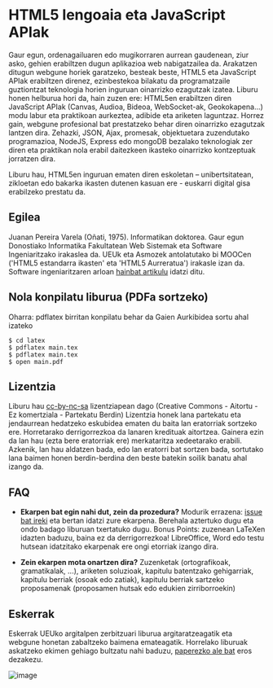 # HTML5 lengoaia eta JavaScript APIak

Gaur egun, ordenagailuaren edo mugikorraren aurrean gaudenean, ziur asko, gehien erabiltzen dugun aplikazioa web nabigatzailea da. 
Arakatzen ditugun webgune horiek garatzeko, besteak beste, HTML5 eta JavaScript APIak erabiltzen direnez, ezinbestekoa bilakatu da 
programatzaile guztiontzat teknologia horien inguruan oinarrizko ezagutzak izatea. Liburu honen helburua hori da, hain zuzen ere: 
HTML5en erabiltzen diren JavaScript APIak (Canvas, Audioa, Bideoa, WebSocket-ak, Geokokapena...) modu labur eta praktikoan aurkeztea,
adibide eta ariketen laguntzaz. Horrez gain, webgune profesional bat prestatzeko behar diren oinarrizko ezagutzak lantzen dira. 
Zehazki, JSON, Ajax, promesak, objektuetara zuzendutako programazioa, NodeJS, Express edo mongoDB bezalako teknologiak  zer diren eta 
praktikan nola erabil daitezkeen ikasteko oinarrizko kontzeptuak jorratzen dira.

Liburu hau, HTML5en inguruan ematen diren eskoletan – unibertsitatean, zikloetan edo bakarka ikasten dutenen kasuan ere - euskarri 
digital gisa erabilzeko prestatu da.

## Egilea

Juanan Pereira Varela (Oñati, 1975). Informatikan doktorea. Gaur egun Donostiako Informatika Fakultatean Web Sistemak eta Software Ingeniaritzako irakaslea da. UEUk eta Asmozek antolatutako bi MOOCen ('HTML5 estandarra ikasten' eta 'HTML5 Aurreratua') irakasle izan da. Software ingeniaritzaren arloan [hainbat artikulu](https://scholar.google.com/citations?user=2dBvuskAAAAJ&hl=en) idatzi ditu.

## Nola konpilatu liburua (PDFa sortzeko)

Oharra: pdflatex birritan konpilatu behar da Gaien Aurkibidea sortu ahal izateko

```
$ cd latex
$ pdflatex main.tex
$ pdflatex main.tex 
$ open main.pdf
```

## Lizentzia

Liburu hau [cc-by-nc-sa](https://creativecommons.org/licenses/by-nc-sa/4.0/deed.eu)  lizentziapean dago (Creative Commons - Aitortu - Ez komertziala - Partekatu Berdin)
Lizentzia honek lana partekatu eta jendaurrean hedatzeko eskubidea ematen du baita lan eratorriak sortzeko ere. Horretarako derrigorrezkoa da lanaren kredituak aitortzea. Gainera ezin da lan hau (ezta bere eratorriak ere) merkataritza xedeetarako erabili. Azkenik, lan hau aldatzen bada, edo lan eratorri bat sortzen bada, sortutako lana baimen honen berdin-berdina den beste batekin soilik banatu ahal izango da.

## FAQ

-   **Ekarpen bat egin nahi dut, zein da prozedura?**
    Modurik errazena: [issue bat ireki](https://github.com/juananpe/html5liburua/issues) eta bertan idatzi zure ekarpena. Berehala aztertuko dugu eta ondo badago liburuan txertatuko dugu. Bonus Points: zuzenean LaTeXen idazten baduzu, baina ez da derrigorrezkoa! LibreOffice, Word edo testu hutsean idatzitako ekarpenak ere ongi etorriak izango dira.
   
-   **Zein ekarpen mota onartzen dira?**
    Zuzenketak (ortografikoak, gramatikalak, ...), ariketen soluzioak, kapitulu batentzako gehigarriak, kapitulu berriak (osoak edo zatiak), kapitulu berriak sartzeko proposamenak (proposamen hutsak edo edukien zirriborroekin)
    
## Eskerrak

Eskerrak UEUko argitalpen zerbitzuari liburua argitaratzeagatik eta webgune honetan zabaltzeko baimena emateagatik. Horrelako liburuak askatzeko ekimen gehiago bultzatu nahi baduzu, [paperezko ale bat](http://www.ueu.eus/denda/ikusi/html5_lengoaia_eta_javascript_apiak) eros dezakezu.

![image](https://user-images.githubusercontent.com/1078305/202714442-8894aefb-3d5a-4672-9a23-cf24e0a47b34.png)
